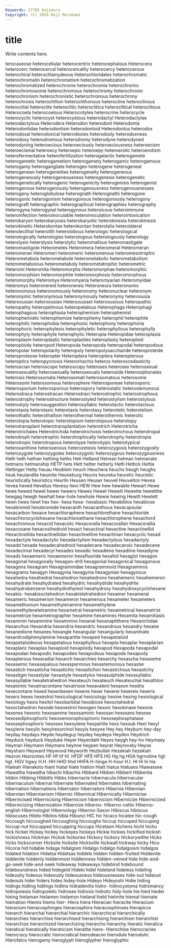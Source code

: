 ```yaml
---
Keywords: 27705 kojimura
Copyright: (C) 2024 Koji Murakami
---
```


# title

Write contents here.



terocaseose heterocellular
heterocentric heterocephalous Heterocera heterocerc heterocercal heterocercality heterocercy heterocerous heterochiral heterochlamydeous
Heterochloridales heterochromatic heterochromatin heterochromatism heterochromatization heterochromatized heterochrome heterochromia heterochromic heterochromosome
heterochromous heterochromy heterochronic heterochronism heterochronistic heterochronous heterochrony heterochrosis heterochthon heterochthonous
heterocline heteroclinous heteroclital heteroclite heteroclitic heteroclitica heteroclitical heteroclitous Heterocoela heterocoelous
Heterocotylea heterocrine heterocycle heterocyclic heterocyst heterocystous heterodactyl Heterodactylae heterodactylous Heterodera
Heterodon heterodont Heterodonta Heterodontidae heterodontism heterodontoid Heterodontus heterodox heterodoxal heterodoxical
heterodoxies heterodoxly heterodoxness heterodoxy heterodromous heterodromy heterodyne heterodyned heterodyning heteroecious
heteroeciously heteroeciousness heteroecism heteroecismal heteroecy heteroepic heteroepy heteroerotic heteroerotism heterofermentative
heterofertilization heterogalactic heterogamete heterogametic heterogametism heterogamety heterogamic heterogamous heterogamy heterogangliate
heterogen heterogene heterogeneal heterogenean heterogeneities heterogeneity heterogeneous heterogeneously heterogeneousness heterogenesis
heterogenetic heterogenetically heterogenic heterogenicity heterogenisis heterogenist heterogenous heterogenously heterogenousness heterogenousnesses
heterogeny heteroglobulose heterognath Heterognathi heterogone heterogonic heterogonism heterogonous heterogonously heterogony
heterograft heterographic heterographical heterographies heterography Heterogyna heterogynal heterogynous heteroicous heteroimmune
heteroinfection heteroinoculable heteroinoculation heterointoxication heterokaryon heterokaryosis heterokaryotic heterokinesia heterokinesis heterokinetic
Heterokontae heterokontan heterolalia heterolateral heterolecithal heterolith heterolobous heterologic heterological heterologically
heterologies heterologous heterologously heterology heterolysin heterolysis heterolytic heteromallous heteromastigate heteromastigote
Heteromeles Heteromera heteromeral Heteromeran heteromeran Heteromeri heteromeric heteromerous heteromesotrophic Heterometabola
heterometabole heterometabolic heterometabolism heterometabolous heterometaboly heterometatrophic heterometric Heteromi Heteromita Heteromorpha
Heteromorphae heteromorphic heteromorphism heteromorphite heteromorphosis heteromorphous heteromorphy Heteromya Heteromyaria heteromyarian
Heteromyidae Heteromys heteronereid heteronereis Heteroneura heteronomic heteronomous heteronomously heteronomy heteronuclear
heteronym heteronymic heteronymous heteronymously heteronymy heteroousia Heteroousian heteroousian Heteroousiast heteroousious
heteropathic heteropathy heteropelmous heteropetalous Heterophaga Heterophagi heterophagous heterophasia heterophemism heterophemist
heterophemistic heterophemize heterophemy heterophil heterophile heterophilic heterophobia heterophonic heterophony heterophoria
heterophoric heterophylesis heterophyletic heterophyllous heterophylly heterophyly heterophyte heterophytic Heteropia Heteropidae
heteroplasia heteroplasm heteroplastic heteroplasties heteroplasty heteroploid heteroploidy heteropod Heteropoda heteropoda
heteropodal heteropodous heteropolar heteropolarity heteropoly heteropolysaccharide heteroproteide heteroproteose heteropter Heteroptera
heteroptera heteropterous heteroptics heteropycnosis Heterorhachis heteros heteroscedasticity heteroscian heteroscope heteroscopy
heteroses heterosex heterosexual heterosexuality heterosexually heterosexuals heteroside Heterosiphonales heterosis Heterosomata
Heterosomati heterosomatous heterosome Heterosomi heterosomous heterosphere Heterosporeae heterosporic Heterosporium heterosporous
heterospory heterostatic heterostemonous Heterostraca heterostracan Heterostraci heterostrophic heterostrophous heterostrophy heterostructure
heterostyled heterostylism heterostylous heterostyly heterosuggestion heterosyllabic heterotactic heterotactous heterotaxia heterotaxic
heterotaxis heterotaxy heterotelic heterotelism heterothallic heterothallism heterothermal heterothermic heterotic heterotopia
heterotopic heterotopism heterotopous heterotopy heterotransplant heterotransplantation heterotrich Heterotricha Heterotrichales Heterotrichida
heterotrichosis heterotrichous heterotropal heterotroph heterotrophic heterotrophically heterotrophy heterotropia heterotropic heterotropous
heterotype heterotypic heterotypical heteroxanthine heteroxenous heterozetesis heterozygosis heterozygosity heterozygote heterozygotes
heterozygotic heterozygous heterozygousness Heth heth hethen hething heths Heti Hetland
Hetman hetman hetmanate hetmans hetmanship HETP hets Hett hetter hetterly
Hetti Hettick Hettie Hettinger Hetty heuau Heublein heuch Heuchera heuchs
heugh heughs heuk heulandite heumite Heuneburg Heunis heureka heuretic heuristic
heuristically heuristics Heurlin Heusen Heuser heuvel Heuvelton Hevea hevea heved
Hevelius Hevesy hevi HEW Hew hew hewable Hewart Hewe hewe
hewed hewel hewer hewers Hewes Hewet Hewett Hewette hewettite hewgag
hewgh hewhall hew-hole hewhole Hewie hewing Hewitt Hewlett hewn hews
hewt hex hex- hexa hexa- hexabasic Hexabiblos hexabiose hexabromid hexabromide
hexacanth hexacanthous hexacapsular hexacarbon hexace hexachloraphene hexachlorethane hexachloride hexachlorocyclohexane hexachloroethane
hexachlorophene hexachord hexachronous hexacid hexacolic Hexacoralla hexacorallan Hexacorallia hexacosane hexacosihedroid
hexact hexactinal hexactine hexactinellid Hexactinellida hexactinellidan hexactinelline hexactinian hexacyclic hexad
hexadactyle hexadactylic hexadactylism hexadactylous hexadactyly hexadd hexade hexadecahedroid hexadecane hexadecanoic
hexadecene hexadecimal hexadecyl hexades hexadic hexadiene hexadiine hexadiyne hexads hexaemeric
hexaemeron hexafluoride hexafoil hexaglot hexagon hexagonal hexagonally hexagon-drill hexagonial hexagonical
hexagonous hexagons hexagram Hexagrammidae hexagrammoid Hexagrammos hexagrams hexagyn Hexagynia hexagynia
hexagynian hexagynous hexahedra hexahedral hexahedron hexahedrons hexahemeric hexahemeron hexahydrate hexahydrated
hexahydric hexahydride hexahydrite hexahydrobenzene hexahydrothymol hexahydroxy hexahydroxycyclohexane hexakis- hexakisoctahedron hexakistetrahedron
hexamer hexameral hexameric hexamerism hexameron hexamerous hexameter hexameters hexamethonium hexamethylenamine
hexamethylene hexamethylenetetramine hexametral hexametric hexametrical hexametrist hexametrize hexametrographer hexamine hexamines
Hexamita hexamitiasis hexammin hexammine hexammino hexanal hexanaphthene Hexanchidae Hexanchus Hexandria
hexandria hexandric hexandrous hexandry hexane hexanedione hexanes hexangle hexangular hexangularly
hexanitrate hexanitrodiphenylamine hexapartite hexaped hexapetaloid hexapetaloideous hexapetalous hexaphyllous hexapla hexaplar
hexaplarian hexaplaric hexaplas hexaploid hexaploidy hexapod Hexapoda hexapodal hexapodan hexapodic
hexapodies hexapodous hexapods hexapody hexapterous hexaradial hexarch hexarchies hexarchy hexascha
hexaseme hexasemic hexasepalous hexaspermous hexastemonous hexaster hexastich hexasticha hexastichic hexastichon
hexastichous hexastichy hexastigm hexastylar hexastyle hexastylos hexasulphide hexasyllabic hexasyllable hexatetrahedron
Hexateuch hexateuch Hexateuchal hexathlon hexatomic hexatriacontane hexatriose hexavalent hexaxon hexdra
hexecontane hexed hexenbesen hexene hexer hexerei hexereis hexeris hexers hexes
hexestrol hexicological hexicology hexine hexing hexiological hexiology hexis hexitol hexobarbital
hexobiose hexoctahedral hexoctahedron hexode hexoestrol hexogen hexoic hexokinase hexone hexones
hexonic hexosamine hexosaminic hexosan hexosans hexose hexosediphosphoric hexosemonophosphoric hexosephosphatase hexosephosphoric
hexoses hexoylene hexpartite hexs hexsub Hext hexyl hexylene hexylic hexylresorcinol
hexyls hexyne Hey hey Heyburn hey-day heyday heydays Heyde heydeguy
heydey heydeys Heydon Heydrich Heyduck heyduck Heyduke Heyer Heyerdahl Heyes
heygh hey-ho Heymaey Heyman Heymann Heymans heynne heypen heyrat Heyrovsky
Heyse Heysham Heyward Heywood Heyworth Hezbollah Hezekiah hezekiah Hezron Hezronites
HF Hf hf hf. HFDF HFE HFS HG Hg hg
HGA hgrnotine hgt hgt. HGV hgwy H.H. HH HHD hhd
HHFA H-hinge H-hour H.I. HI Hi hi hia Hialeah Hianakoto
hiant hiatal hiate hiation Hiatt hiatus hiatuses Hiawassee Hiawatha hiawatha
hibachi hibachis Hibbard Hibben Hibbert Hibbertia hibbin Hibbing Hibbitts Hibbs
hibernacle hibernacula hibernacular hibernaculum hibernal hibernate hibernated hibernates hibernating hibernation
hibernations hibernator hibernators Hibernia Hibernian hibernian Hibernianism Hibernic Hibernical Hibernically
Hibernicise Hibernicised Hibernicising Hibernicism hibernicism Hibernicize Hibernicized Hibernicizing Hibernization Hibernize
hiberno- Hiberno-celtic Hiberno-english Hibernologist Hibernology Hiberno-Saxon Hibiscus hibiscus hibiscuses Hibito
Hibitos hibla Hibunci HIC hic hicaco hicatee hic-cough hiccough hiccoughed
hiccoughing hiccoughs hiccup hiccuped hiccuping hiccup-nut hiccupped hiccupping hiccups Hicetaon
Hichens hicht hichu hick hicket Hickey hickey hickeyes hickeys Hickie
hickies hickified hickish hickishness Hickman Hickok hickories Hickory hickory Hickorywithe
Hicks hicks hickscorner Hicksite hicksite Hicksville hickwall hickway hicky Hico
Hicoria hid hidable hidage hidalgism Hidalgo hidalgo hidalgoism hidalgos hidated
hidation Hidatsa Hidatsas hiddels hidden hidden-fruited Hiddenite hiddenite hiddenly hiddenmost
hiddenness hidden-veined hide hide-and-go-seek hide-and-seek hideaway hideaways hidebind hidebound hideboundness
hided hidegeld Hideki hidel hideland hideless hideling hideosity hideous hideously
hideousness hideousnesses hide-out hideout hideouts hider hiders hides hidey-hole Hideyo
Hideyoshi Hidie hiding hidings hidling hidlings hidlins hidradenitis hidro- hidrocystoma
hidromancy hidropoiesis hidropoietic hidroses hidrosis hidrotic hidy-hole hie hied hieder
hieing hielaman hielamen hielamon hieland hield hielmite hiemal hiemate hiemation
Hiemis hiems hier- Hiera hiera Hieracian hieracite Hieracium hieracium hieracosphinges
hieracosphinx hieracosphinxes hierapicra hierarch hierarchal hierarchial hierarchic hierarchical hierarchically hierarchies
hierarchise hierarchised hierarchising hierarchism hierarchist hierarchize hierarchized hierarchizing hierarchs hierarchy
hieratic hieratica hieratical hieratically hieraticism hieratite hiero- Hierochloe hierocracies hierocracy
hierocratic hierocratical hierodeacon hierodule hierodulic Hierofalco hierogamy hieroglyph hieroglypher hieroglyphic
